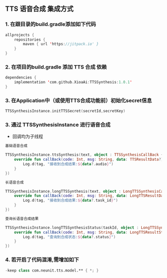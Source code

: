 ## TTS 语音合成 集成方式

### 1. 在跟目录的build.gradle添加如下代码

```kotlin
allprojects {
	repositories {
		maven { url 'https://jitpack.io' }
	}
}
```

### 2. 在项目的build.gradle 添加 TTS 合成 依赖

```kotlin
dependencies {
    implementation 'com.github.XioaAi:TTSSynthesis:1.0.1'
}
```

### 3. 在Application中（或使用TTS合成功能前）初始化secret信息

```kotlin
TTSSynthesisInstance.initTTSSecret(secretId,secretKey)
```

### 3. 通过 TTSSynthesisInstance 进行语音合成
* 回调均为子线程

```kotlin
基础语音合成

TTSSynthesisInstance.ttsSynthesis(text, object : TTSSynthesisCallBack {
    override fun callBack(code: Int, msg: String, data: TTSResultData?) {
        Log.d(tag, "接收到合成结果:${data?.audio}")
    }
})
```

```kotlin
长语音合成

TTSSynthesisInstance.longTTSSynthesis(text, object : LongTTSSynthesisCallBack {
    override fun callBack(code: Int, msg: String, data: LongTTSResultData?) {
        Log.d(tag, "接收到合成结果:${data?.task_id}")
    }
})
```

```kotlin
查询长语音合成结果

TTSSynthesisInstance.longTTSSynthesisStatus(taskId, object : LongTTSSynthesisStatusCallBack {
    override fun callBack(code: Int, msg: String, data: LongTTSResultStatusData?) {
        Log.d(tag, "查询到合成状态:${data?.status}")
    }
})

```

### 4. 若开启了代码混淆,需增加如下
```kotlin
-keep class com.neunit.tts.model.** { *; }
```


